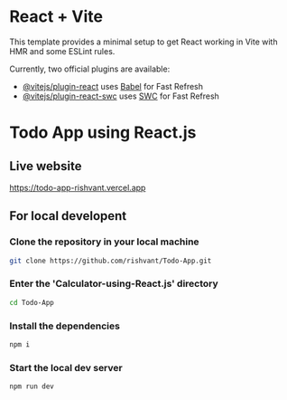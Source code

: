 # React + Vite

This template provides a minimal setup to get React working in Vite with HMR and some ESLint rules.

Currently, two official plugins are available:

- [@vitejs/plugin-react](https://github.com/vitejs/vite-plugin-react/blob/main/packages/plugin-react/README.md) uses [Babel](https://babeljs.io/) for Fast Refresh
- [@vitejs/plugin-react-swc](https://github.com/vitejs/vite-plugin-react-swc) uses [SWC](https://swc.rs/) for Fast Refresh

# Todo App using React.js

## Live website
https://todo-app-rishvant.vercel.app

## For local developent

### Clone the repository in your local machine

```sh
git clone https://github.com/rishvant/Todo-App.git
```

### Enter the 'Calculator-using-React.js' directory

```sh
cd Todo-App
```

### Install the dependencies

```sh
npm i
```

### Start the local dev server

```sh
npm run dev
```
